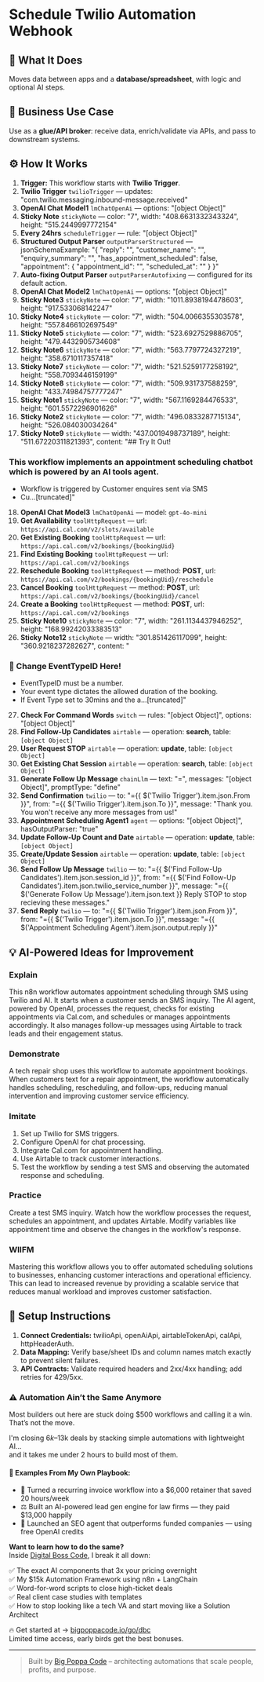 # Schedule Twilio Automation Webhook
## 🚀 What It Does
Moves data between apps and a **database/spreadsheet**, with logic and optional AI steps.

## 💼 Business Use Case
Use as a **glue/API broker**: receive data, enrich/validate via APIs, and pass to downstream systems.

## ⚙️ How It Works
1. **Trigger:** This workflow starts with **Twilio Trigger**.
2. **Twilio Trigger** `twilioTrigger` — updates: "com.twilio.messaging.inbound-message.received"
3. **OpenAI Chat Model1** `lmChatOpenAi` — options: "[object Object]"
4. **Sticky Note** `stickyNote` — color: "7", width: "408.6631332343324", height: "515.2449997772154"
5. **Every 24hrs** `scheduleTrigger` — rule: "[object Object]"
6. **Structured Output Parser** `outputParserStructured` — jsonSchemaExample: "{
 "reply": "",
 "customer_name": "",
 "enquiry_summary": "",
	"has_appointment_scheduled": false,
 "appointment": {
 "appointment_id": "",
 "scheduled_at": ""
 }
}"
7. **Auto-fixing Output Parser** `outputParserAutofixing` — configured for its default action.
8. **OpenAI Chat Model2** `lmChatOpenAi` — options: "[object Object]"
9. **Sticky Note3** `stickyNote` — color: "7", width: "1011.8938194478603", height: "917.533068142247"
10. **Sticky Note4** `stickyNote` — color: "7", width: "504.0066355303578", height: "557.8466102697549"
11. **Sticky Note5** `stickyNote` — color: "7", width: "523.6927529886705", height: "479.4432905734608"
12. **Sticky Note6** `stickyNote` — color: "7", width: "563.7797724327219", height: "358.6710117357418"
13. **Sticky Note7** `stickyNote` — color: "7", width: "521.5259177258192", height: "558.7093446159199"
14. **Sticky Note8** `stickyNote` — color: "7", width: "509.931737588259", height: "433.74984757777247"
15. **Sticky Note1** `stickyNote` — color: "7", width: "567.1169284476533", height: "601.5572296901626"
16. **Sticky Note2** `stickyNote` — color: "7", width: "496.0833287715134", height: "526.084030034264"
17. **Sticky Note9** `stickyNote` — width: "437.0019498737189", height: "511.67220311821393", content: "## Try It Out!

### This workflow implements an appointment scheduling chatbot which is powered by an AI tools agent.
* Workflow is triggered by Customer enquires sent via SMS
* Cu…[truncated]"
18. **OpenAI Chat Model3** `lmChatOpenAi` — model: `gpt-4o-mini`
19. **Get Availability** `toolHttpRequest` — url: `https://api.cal.com/v2/slots/available`
20. **Get Existing Booking** `toolHttpRequest` — url: `https://api.cal.com/v2/bookings/{bookingUid}`
21. **Find Existing Booking** `toolHttpRequest` — url: `https://api.cal.com/v2/bookings`
22. **Reschedule Booking** `toolHttpRequest` — method: **POST**, url: `https://api.cal.com/v2/bookings/{bookingUid}/reschedule`
23. **Cancel Booking** `toolHttpRequest` — method: **POST**, url: `https://api.cal.com/v2/bookings/{bookingUid}/cancel`
24. **Create a Booking** `toolHttpRequest` — method: **POST**, url: `https://api.cal.com/v2/bookings`
25. **Sticky Note10** `stickyNote` — color: "7", width: "261.1134437946252", height: "168.99242033383513"
26. **Sticky Note12** `stickyNote` — width: "301.851426117099", height: "360.9218237282627", content: "












### 🚨 Change EventTypeID Here!
* EventTypeID must be a number.
* Your event type dictates the allowed duration of the booking.
* If Event Type set to 30mins and the a…[truncated]"
27. **Check For Command Words** `switch` — rules: "[object Object]", options: "[object Object]"
28. **Find Follow-Up Candidates** `airtable` — operation: **search**, table: `[object Object]`
29. **User Request STOP** `airtable` — operation: **update**, table: `[object Object]`
30. **Get Existing Chat Session** `airtable` — operation: **search**, table: `[object Object]`
31. **Generate Follow Up Message** `chainLlm` — text: "=", messages: "[object Object]", promptType: "define"
32. **Send Confirmation** `twilio` — to: "={{ $('Twilio Trigger').item.json.From }}", from: "={{ $('Twilio Trigger').item.json.To }}", message: "Thank you. You won't receive any more messages from us!"
33. **Appointment Scheduling Agent1** `agent` — options: "[object Object]", hasOutputParser: "true"
34. **Update Follow-Up Count and Date** `airtable` — operation: **update**, table: `[object Object]`
35. **Create/Update Session** `airtable` — operation: **update**, table: `[object Object]`
36. **Send Follow Up Message** `twilio` — to: "={{ $('Find Follow-Up Candidates').item.json.session_id }}", from: "={{ $('Find Follow-Up Candidates').item.json.twilio_service_number }}", message: "={{ $('Generate Follow Up Message').item.json.text }}
Reply STOP to stop recieving these messages."
37. **Send Reply** `twilio` — to: "={{ $('Twilio Trigger').item.json.From }}", from: "={{ $('Twilio Trigger').item.json.To }}", message: "={{ $('Appointment Scheduling Agent').item.json.output.reply }}"

## 💡 AI-Powered Ideas for Improvement
### Explain
This n8n workflow automates appointment scheduling through SMS using Twilio and AI. It starts when a customer sends an SMS inquiry. The AI agent, powered by OpenAI, processes the request, checks for existing appointments via Cal.com, and schedules or manages appointments accordingly. It also manages follow-up messages using Airtable to track leads and their engagement status.

### Demonstrate
A tech repair shop uses this workflow to automate appointment bookings. When customers text for a repair appointment, the workflow automatically handles scheduling, rescheduling, and follow-ups, reducing manual intervention and improving customer service efficiency.

### Imitate
1. Set up Twilio for SMS triggers.
2. Configure OpenAI for chat processing.
3. Integrate Cal.com for appointment handling.
4. Use Airtable to track customer interactions.
5. Test the workflow by sending a test SMS and observing the automated response and scheduling.

### Practice
Create a test SMS inquiry. Watch how the workflow processes the request, schedules an appointment, and updates Airtable. Modify variables like appointment time and observe the changes in the workflow's response.

### WIIFM
Mastering this workflow allows you to offer automated scheduling solutions to businesses, enhancing customer interactions and operational efficiency. This can lead to increased revenue by providing a scalable service that reduces manual workload and improves customer satisfaction.

## 🔧 Setup Instructions
1. **Connect Credentials:** twilioApi, openAiApi, airtableTokenApi, calApi, httpHeaderAuth.
2. **Data Mapping:** Verify base/sheet IDs and column names match exactly to prevent silent failures.
3. **API Contracts:** Validate required headers and 2xx/4xx handling; add retries for 429/5xx.

### ⚠️ Automation Ain’t the Same Anymore

Most builders out here are stuck doing $500 workflows and calling it a win.  
That’s not the move.  

I'm closing $6k–$13k deals by stacking simple automations with lightweight AI...  
and it takes me under 2 hours to build most of them.

#### 🧠 Examples From My Own Playbook:
- 🔁 Turned a recurring invoice workflow into a $6,000 retainer that saved 20 hours/week  
- ⚖️ Built an AI-powered lead gen engine for law firms — they paid $13,000 happily  
- 🚀 Launched an SEO agent that outperforms funded companies — using free OpenAI credits  

**Want to learn how to do the same?**  
Inside [Digital Boss Code](https://bigpoppacode.io/go/dbc), I break it all down:

✅ The exact AI components that 3x your pricing overnight  
✅ My $15k Automation Framework using n8n + LangChain  
✅ Word-for-word scripts to close high-ticket deals  
✅ Real client case studies with templates  
✅ How to stop looking like a tech VA and start moving like a Solution Architect  

🔥 Get started at → [bigpoppacode.io/go/dbc](https://bigpoppacode.io/go/dbc)  
Limited time access, early birds get the best bonuses.

---
> Built by [Big Poppa Code](https://bigpoppacode.io) – architecting automations that scale people, profits, and purpose.
